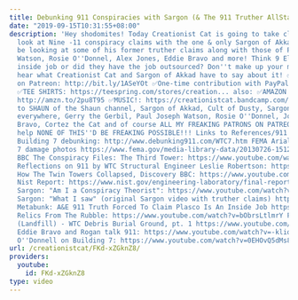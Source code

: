 ```yaml
---
title: Debunking 911 Conspiracies with Sargon (& The 911 Truther AllStars!)
date: "2019-09-15T10:31:55+08:00"
description: 'Hey shodomites! Today Creationist Cat is going to take close freaking
  look at Nine -11 conspiracy claims with the one & only Sargon of Akkad! Yes, we''ll
  be looking at some of his former truther claims along with those of Paul Joseph
  Watson, Rosie O''Donnel, Alex Jones, Eddie Bravo and more! Think 9 Eleven was an
  inside job or did they have the job outsourced? Don''t make up your mind until you
  hear what Creationist Cat and Sargon of Akkad have to say about it! ✅Support CreationistCat
  on Patreon: http://bit.ly/1ASeYOt ✅One-time contribution with PayPal: http://bit.ly/1eQR4sR
  ✅TEE SHIRTS: https://teespring.com/stores/creation... also: ✅AMAZON AFFILLIATE LINK:
  http://amzn.to/2pu8T95 ✅MUSIC!: https://creationistcat.bandcamp.com/ Big thanks
  to SHAUN of the Shaun channel, Sargon of Akkad, Cult of Dusty, Sargonites and anti-Sargonites
  everywhere, Gerry the Gerbil, Paul Joseph Watson, Rosie O''Donnel, Joe Rogan, Eddie
  Bravo, Cortez the Cat and of course ALL MY FREAKING PATRONS ON PATREON without who''s
  help NONE OF THIS''D BE FREAKING POSSIBLE!!! Links to References/911 Stuff: General
  Building 7 debunking: http://www.debunking911.com/WTC7.htm FEMA Arial & Street Building
  7 damage photos https://www.fema.gov/media-library-data/20130726-1512-20490-2227/403_ch5.pdf
  BBC The Conspiracy Files: The Third Tower: https://www.youtube.com/watch?v=vZbMfTtHkYM
  Reflections on 911 by WTC Structural Engineer Leslie Robertson: https://www.nae.edu/19582/Bridge/EngineeringandHomelandSecurity/ReflectionsontheWorldTradeCenter.aspx
  How The Twin Towers Collapsed, Discovery BBC: https://www.youtube.com/watch?v=3S5ohCX9JI8
  Nist Report: https://www.nist.gov/engineering-laboratory/final-reports-nist-world-trade-center-disaster-investigation
  Sargon: "Am I a Conspiracy Theorist": https://www.youtube.com/watch?v=kx4ZDd1vDGU
  Sargon: "What I saw" (original Sargon video with truther claims) https://www.youtube.com/watch?v=FgNfH52PG_8
  Metabunk: A&E 911 Truth Forced To Claim Plasco Is An Inside Job https://www.metabunk.org/ae911-truth-forced-to-claim-plasco-collapse-is-an-inside-job.t8339/
  Relics From The Rubble: https://www.youtube.com/watch?v=bObrsLtlmrY Fresh Kills
  (Landfill) - WTC Debris Burial Ground, pt. 1 https://www.youtube.com/watch?v=OdMqX_F66rE&t=1s
  Eddie Bravo and Rogan talk 911: https://www.youtube.com/watch?v=-kliqRaxULA Rosie
  O''Donnell on Building 7: https://www.youtube.com/watch?v=0EHOvQ5dMs8&t=398s'
url: /creationistcat/FKd-xZGknZ8/
providers:
  youtube:
    id: FKd-xZGknZ8
type: video
---
```

